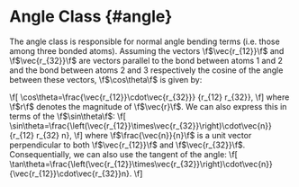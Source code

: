 Angle Class                                                             {#angle}
===========

The angle class is responsible for normal angle bending terms (i.e. those among
three bonded atoms).  Assuming the vectors \f$\vec{r_{12}}\f$ and 
\f$\vec{r_{32}}\f$ are
vectors parallel to the bond between atoms 1 and 2 and the bond between atoms
2 and 3 respectively the cosine of the angle between these vectors, 
\f$\cos\theta\f$ is given by:

\f[
\cos\theta=\frac{\vec{r_{12}}\cdot\vec{r_{32}}}
                {r_{12} r_{32}},
\f]
where \f$r\f$ denotes the magnitude of \f$\vec{r}\f$.  We can also express this
in terms of the \f$\sin\theta\f$:
\f[
\sin\theta=\frac{\left(\vec{r_{12}}\times\vec{r_{32}}\right)\cdot\vec{n}}
                {r_{12} r_{32} n},
\f]
where \f$\frac{\vec{n}}{n}\f$ is a unit vector perpendicular to both 
\f$\vec{r_{12}}\f$ and \f$\vec{r_{32}}\f$.  Consequentially, we can also use
the tangent of the angle:
\f[
\tan\theta=\frac{\left(\vec{r_{12}}\times\vec{r_{32}}\right)\cdot\vec{n}}
                {\vec{r_{12}}\cdot\vec{r_{32}}n}.
\f]
